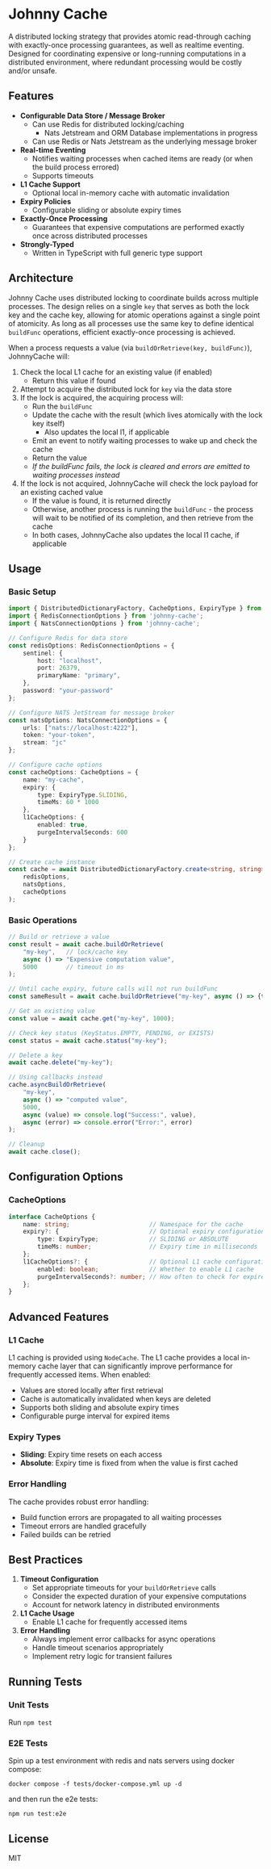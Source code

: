 # Johnny Cache

A distributed locking strategy that provides atomic read-through caching with exactly-once processing guarantees, as well as realtime eventing. Designed for coordinating expensive or long-running computations in a distributed environment, where redundant processing would be costly and/or unsafe.

## Features

- **Configurable Data Store / Message Broker** 
    - Can use Redis for distributed locking/caching
        - Nats Jetstream and ORM Database implementations in progress
    - Can use Redis or Nats Jetstream as the underlying message broker
- **Real-time Eventing**
    - Notifies waiting processes when cached items are ready (or when the build process errored) 
    - Supports timeouts
- **L1 Cache Support**
    - Optional local in-memory cache with automatic invalidation
- **Expiry Policies**
    - Configurable sliding or absolute expiry times
- **Exactly-Once Processing**
    - Guarantees that expensive computations are performed exactly once across distributed processes
- **Strongly-Typed**
    - Written in TypeScript with full generic type support

## Architecture

Johnny Cache uses distributed locking to coordinate builds across multiple processes. The design relies on a single `key` that serves as both the lock key and the cache key, allowing for atomic operations against a single point of atomicity. As long as all processes use the same key to define identical `buildFunc` operations, efficient exactly-once processing is achieved.

When a process requests a value (via `buildOrRetrieve(key, buildFunc)`), JohnnyCache will:
1. Check the local L1 cache for an existing value (if enabled)
    - Return this value if found
2. Attempt to acquire the distributed lock for `key` via the data store
3. If the lock is acquired, the acquiring process will:
    - Run the `buildFunc`
    - Update the cache with the result (which lives atomically with the lock key itself)
        - Also updates the local l1, if applicable
    - Emit an event to notify waiting processes to wake up and check the cache
    - Return the value
    - *If the buildFunc fails, the lock is cleared and errors are emitted to waiting processes instead*
4. If the lock is not acquired, JohnnyCache will check the lock payload for an existing cached value
    - If the value is found, it is returned directly
    - Otherwise, another process is running the `buildFunc` - the process will wait to be notified of its completion, and then retrieve from the cache
    - In both cases, JohnnyCache also updates the local l1 cache, if applicable

## Usage

### Basic Setup

```typescript
import { DistributedDictionaryFactory, CacheOptions, ExpiryType } from 'johnny-cache';
import { RedisConnectionOptions } from 'johnny-cache';
import { NatsConnectionOptions } from 'johnny-cache';

// Configure Redis for data store
const redisOptions: RedisConnectionOptions = {
    sentinel: {
        host: "localhost",
        port: 26379,
        primaryName: "primary",
    },
    password: "your-password"
};

// Configure NATS JetStream for message broker
const natsOptions: NatsConnectionOptions = {
    urls: ["nats://localhost:4222"],
    token: "your-token",
    stream: "jc"
};

// Configure cache options
const cacheOptions: CacheOptions = {
    name: "my-cache",
    expiry: {
        type: ExpiryType.SLIDING,
        timeMs: 60 * 1000 
    },
    l1CacheOptions: {
        enabled: true,
        purgeIntervalSeconds: 600 
    }
};

// Create cache instance
const cache = await DistributedDictionaryFactory.create<string, string>(
    redisOptions,
    natsOptions,
    cacheOptions
);
```

### Basic Operations

```typescript
// Build or retrieve a value
const result = await cache.buildOrRetrieve(
    "my-key",   // lock/cache key
    async () => "Expensive computation value",
    5000        // timeout in ms
);

// Until cache expiry, future calls will not run buildFunc
const sameResult = await cache.buildOrRetrieve("my-key", async () => {throw new Error()}, 100);

// Get an existing value
const value = await cache.get("my-key", 1000); 

// Check key status (KeyStatus.EMPTY, PENDING, or EXISTS)
const status = await cache.status("my-key"); 

// Delete a key
await cache.delete("my-key");

// Using callbacks instead
cache.asyncBuildOrRetrieve(
    "my-key",
    async () => "computed value",
    5000,
    async (value) => console.log("Success:", value),
    async (error) => console.error("Error:", error)
);

// Cleanup
await cache.close();
```

## Configuration Options

### CacheOptions

```typescript
interface CacheOptions {
    name: string;                      // Namespace for the cache
    expiry?: {                         // Optional expiry configuration
        type: ExpiryType;              // SLIDING or ABSOLUTE
        timeMs: number;                // Expiry time in milliseconds
    };
    l1CacheOptions?: {                 // Optional L1 cache configuration
        enabled: boolean;              // Whether to enable L1 cache
        purgeIntervalSeconds?: number; // How often to check for expired items
    };
}
```

## Advanced Features

### L1 Cache

L1 caching is provided using `NodeCache`. The L1 cache provides a local in-memory cache layer that can significantly improve performance for frequently accessed items. When enabled:

- Values are stored locally after first retrieval
- Cache is automatically invalidated when keys are deleted
- Supports both sliding and absolute expiry times
- Configurable purge interval for expired items

### Expiry Types

- **Sliding**: Expiry time resets on each access
- **Absolute**: Expiry time is fixed from when the value is first cached

### Error Handling

The cache provides robust error handling:

- Build function errors are propagated to all waiting processes
- Timeout errors are handled gracefully
- Failed builds can be retried

## Best Practices

1. **Timeout Configuration**
   - Set appropriate timeouts for your `buildOrRetrieve` calls
   - Consider the expected duration of your expensive computations
   - Account for network latency in distributed environments
2. **L1 Cache Usage**
   - Enable L1 cache for frequently accessed items
3. **Error Handling**
   - Always implement error callbacks for async operations
   - Handle timeout scenarios appropriately
   - Implement retry logic for transient failures

## Running Tests

### Unit Tests

Run `npm test`

### E2E Tests

Spin up a test environment with redis and nats servers using docker compose:
```
docker compose -f tests/docker-compose.yml up -d
```

and then run the e2e tests:
```
npm run test:e2e
```

## License

MIT 